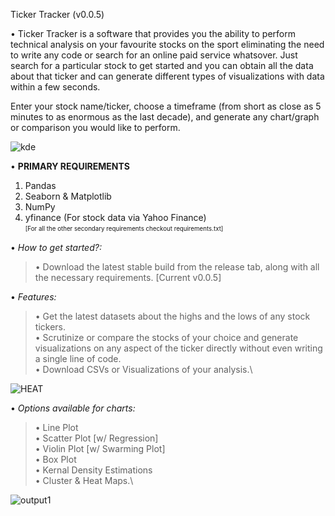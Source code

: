 Ticker Tracker (v0.0.5)

• Ticker Tracker is a software that provides you the ability to perform technical analysis on your favourite stocks on the sport eliminating the need to write any code or search for an online paid service whatsover. 
Just search for a particular stock to get started and you can obtain all the data about that ticker and can generate different types of visualizations with data within a few seconds. 

Enter your stock name/ticker, choose a timeframe (from short as close as 5 minutes to as enormous as the last decade), and generate any chart/graph or comparison you would like to perform.

![kde](https://user-images.githubusercontent.com/77027543/145730159-1f0af6f3-1064-45ed-a397-a43178a59947.png)

• **PRIMARY REQUIREMENTS**
1. Pandas
2. Seaborn & Matplotlib
3. NumPy
4. yfinance (For stock data via Yahoo Finance)\
<sub><sup>[For all the other secondary requirements checkout requirements.txt]</sup></sub>

• _How to get started?:_
> • Download the latest stable build from the release tab, along with all the necessary requirements. [Current v0.0.5]

• _Features:_
> • Get the latest datasets about the highs and the lows of any stock tickers.\
> • Scrutinize or compare the stocks of your choice and generate visualizations on any aspect of the ticker directly without even writing a single line of code.\
> • Download CSVs or Visualizations of your analysis.\

![HEAT](https://user-images.githubusercontent.com/77027543/145730156-1f132909-2fc9-4791-bd2a-66465770e3bb.png)

• _Options available for charts:_
> • Line Plot\
> • Scatter Plot [w/ Regression]\
> • Violin Plot [w/ Swarming Plot]\
> • Box Plot\
> • Kernal Density Estimations\
> • Cluster & Heat Maps.\

![output1](https://user-images.githubusercontent.com/77027543/145730160-d532f810-4785-466b-8862-976837ff7a4c.png)
 
